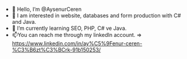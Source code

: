 - 👋 Hello, I’m @AysenurCeren
- 👀 I am interested in website, databases and form production with C# and Java.
- 🌱 I’m currently learning SEO, PHP, C# ve Java.
- 📫You can reach me through my linkedln account. => https://www.linkedin.com/in/ay%C5%9Fenur-ceren-%C3%B6zt%C3%BCrk-91b150253/


